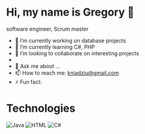 # Hi, my name is Gregory 👋

software engineer, Scrum master

<!--
**kniadziu/kniadziu** is a ✨ _special_ ✨ repository because its `README.md` (this file) appears on your GitHub profile.

Here are some ideas to get you started:
-->

- 🔭 I’m currently working on database projects 
- 🌱 I’m currently learning C#, PHP
- 👯 I’m looking to collaborate on interesting projects
- 
- 💬 Ask me about ...
- 📫 How to reach me: kniadziu@gmail.com
- ⚡ Fun fact: 

# Technologies

<img alt="Java" src="https://img.shields.io/badge/-Java-Java">
<img alt="HTML" src="https://img.shields.io/badge/-HTML-HTML">
<img alt="C#" src= https://img.shields.io/badge/-c#-c#-black


